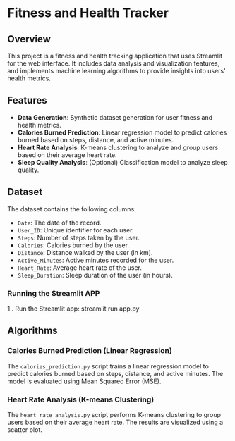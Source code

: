 # Fitness and Health Tracker

## Overview

This project is a fitness and health tracking application that uses Streamlit for the web interface. It includes data analysis and visualization features, and implements machine learning algorithms to provide insights into users' health metrics.

## Features

- **Data Generation**: Synthetic dataset generation for user fitness and health metrics.
- **Calories Burned Prediction**: Linear regression model to predict calories burned based on steps, distance, and active minutes.
- **Heart Rate Analysis**: K-means clustering to analyze and group users based on their average heart rate.
- **Sleep Quality Analysis**: (Optional) Classification model to analyze sleep quality.

## Dataset

The dataset contains the following columns:
- `Date`: The date of the record.
- `User_ID`: Unique identifier for each user.
- `Steps`: Number of steps taken by the user.
- `Calories`: Calories burned by the user.
- `Distance`: Distance walked by the user (in km).
- `Active_Minutes`: Active minutes recorded for the user.
- `Heart_Rate`: Average heart rate of the user.
- `Sleep_Duration`: Sleep duration of the user (in hours).

### Running the Streamlit APP
1 . Run the Streamlit app:
streamlit run app.py
    

## Algorithms

### Calories Burned Prediction (Linear Regression)

The `calories_prediction.py` script trains a linear regression model to predict calories burned based on steps, distance, and active minutes. The model is evaluated using Mean Squared Error (MSE).

### Heart Rate Analysis (K-means Clustering)

The `heart_rate_analysis.py` script performs K-means clustering to group users based on their average heart rate. The results are visualized using a scatter plot.


